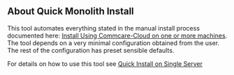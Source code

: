 ## About Quick Monolith Install

This tool automates everything stated in the manual install process documented
here: [Install Using Commcare-Cloud on one or more
machines](https://commcare-cloud.readthedocs.io/en/latest/installation/2-manual-install.html).
The tool depends on a very minimal configuration obtained from the user. The
rest of the configuration has preset sensible defaults.

For details on how to use this tool see [Quick Install on Single
Server](https://commcare-cloud.readthedocs.io/en/latest/installation/1-quick-monolith-install.html)
